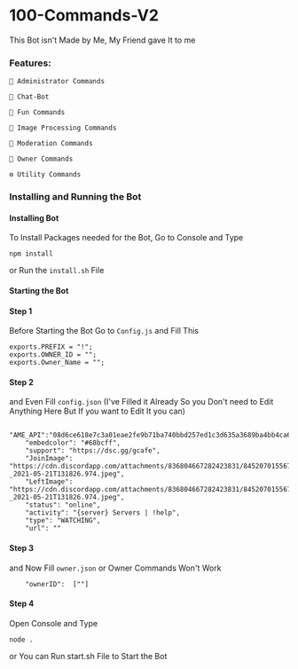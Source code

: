 # 100-Commands-V2
This Bot isn't Made by Me, My Friend gave It to me

### Features: 
```
🔮 Administrator Commands
```
```
🤖 Chat-Bot
```
```
🤣 Fun Commands
```
```
🌟 Image Processing Commands
```
```
📜 Moderation Commands
```
```
🎉 Owner Commands
```
```
⚙️ Utility Commands
```

### Installing and Running the Bot
#### Installing Bot
To Install Packages needed for the Bot, Go to Console and Type 
```
npm install
```
or Run the `install.sh` File

#### Starting the Bot
#### Step 1
Before Starting the Bot Go to `Config.js` and Fill This
```
exports.PREFIX = "!";
exports.OWNER_ID = "";
exports.Owner_Name = "";
```

#### Step 2
and Even Fill `config.json` (I've Filled it Already So you Don't need to Edit Anything Here But If you want to Edit It you can)
```
    "AME_API":"08d6ce618e7c3a01eae2fe9b71ba740bbd257ed1c3d635a3689ba4bb4ca64f44fa8e16b88367a8efddf86866feaded0e32710e9f7acd8461c79710c4d9e32f71",
    "embedcolor": "#68bcff",
    "support": "https://dsc.gg/gcafe",
    "JoinImage": "https://cdn.discordapp.com/attachments/836804667282423831/845207015567392778/images_-_2021-05-21T131826.974.jpeg",
    "LeftImage": "https://cdn.discordapp.com/attachments/836804667282423831/845207015567392778/images_-_2021-05-21T131826.974.jpeg",
    "status": "online",
    "activity": "{server} Servers | !help",
    "type": "WATCHING",
    "url": ""
```

#### Step 3
and Now Fill `owner.json` or Owner Commands Won't Work
```
    "ownerID":  [""]
```

#### Step 4
Open Console and Type
```
node .
```
or You can Run start.sh File to Start the Bot
